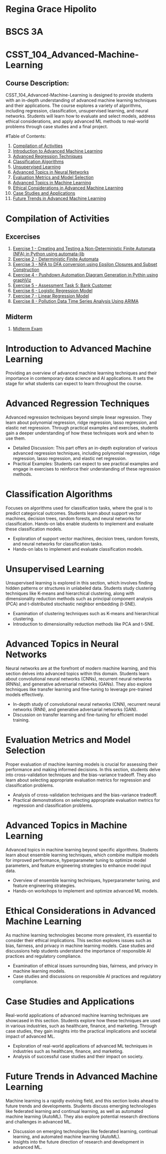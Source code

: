 # Regina Grace Hipolito
# BSCS 3A

# CSST_104_Advanced-Machine-Learning

## Course Description: 
CSST_104_Advanced-Machine-Learning is designed to provide students with an in-depth understanding of advanced machine learning techniques and their applications. The course explores a variety of algorithms, including regression, classification, unsupervised learning, and neural networks. Students will learn how to evaluate and select models, address ethical considerations, and apply advanced ML methods to real-world problems through case studies and a final project.

#Table of Contents:
1. [Compilation of Activities](#compilation-of-Activities)
2. [Introduction to Advanced Machine Learning](#introduction-to-advanced-machine-learning)
3. [Advanced Regression Techniques](#Advanced-Regression-Techniques)
4. [Classification Algorithms](#Classification-Algorithms)
5. [Unsupervised Learning](#Unsupervised-Learning)
6. [Advanced Topics in Neural Networks](#Advanced-Topics-in-Neural-Networks)
7. [Evaluation Metrics and Model Selection](#Evaluation-Metrics-and-Model-Selection)
8. [Advanced Topics in Machine Learning](#Advanced-Topics-in-Machine-Learning)
9. [Ethical Considerations in Advanced Machine Learning](#Ethical-Considerations-in-Advanced-Machine-Learning)
10. [Case Studies and Applications](#Case-studies-and-applications)
11. [Future Trends in Advanced Machine Learning](#Future-Trends-in-Advanced-Machine-Learning)

# Compilation of Activities

## Excercises
1. [Exercise 1 - Creating and Testing a Non-Deterministic Finite Automata (NFA) in Python using automata-lib](https://colab.research.google.com/drive/1bP3HQRU8OC8S6xfM93EC0PgPilryl7xq?usp=drive_link)
2. [Exercise 2 - Deterministic Finite Automata](https://colab.research.google.com/drive/1CT9IEr4HP35bG2-AuMhlcuimJhcaKQ-2?usp=drive_link)
3. [Exercise 3 - NFA to DFA conversion using Epsilon Closures and Subset Construction](https://colab.research.google.com/drive/1zkYh3AlS7WIbmK8ZwG87ausc8NuqprM2?usp=drive_link)
4. [Exercise 4 - Pushdown Automation Diagram Generation in Pythin using graphViz](https://colab.research.google.com/drive/1TVzXQgOFJKGdvkXuj9EIXo-FvwsO4JLq?usp=drive_link)
5. [Exercise 5 - Assessment Task 5: Bank Customer](https://colab.research.google.com/drive/13srC_SUtn6GWefnCHKjdzY0zIA0u9dqC?usp=drive_link)
6. [Exercise 6 - Logistic Regression Model](https://colab.research.google.com/drive/1eTxNCD-xCxSZWWR-oWVLKeDyk7bn72Wz?usp=drive_link)
7. [Exercise 7 - Linear Regression Model](https://colab.research.google.com/drive/1K-uCAbApurbtTKrpXvygmxY-rRXJf2Bh?usp=drive_link)
8. [Exercise 8 - Pollution Data Time Series Analysis Using ARIMA](https://colab.research.google.com/drive/1C7dYtpkKR63jorqKxFJEuocDKwieLi3f)
   
## Midterm
1. [Midterm Exam](https://colab.research.google.com/drive/1E3icSBk2yxsHjjv79Eu7xe14NKhRzBO_?usp=drive_link)
   
# Introduction to Advanced Machine Learning
Providing an overview of advanced machine learning techniques and their importance in contemporary data science and AI applications. It sets the stage for what students can expect to learn throughout the course.

# Advanced Regression Techniques
Advanced regression techniques beyond simple linear regression. They learn about polynomial regression, ridge regression, lasso regression, and elastic net regression. Through practical examples and exercises, students gain a deeper understanding of how these techniques work and when to use them.

* Detailed Discussion: This part offers an in-depth exploration of various advanced regression techniques, including polynomial regression, ridge regression, lasso regression, and elastic net regression.
* Practical Examples: Students can expect to see practical examples and engage in exercises to reinforce their understanding of these regression methods.

# Classification Algorithms
Focuses on algorithms used for classification tasks, where the goal is to predict categorical outcomes. Students learn about support vector machines, decision trees, random forests, and neural networks for classification. Hands-on labs enable students to implement and evaluate these classification models.

* Exploration of support vector machines, decision trees, random forests, and neural networks for classification tasks.
* Hands-on labs to implement and evaluate classification models.

# Unsupervised Learning
Unsupervised learning is explored in this section, which involves finding hidden patterns or structures in unlabeled data. Students study clustering techniques like K-means and hierarchical clustering, along with dimensionality reduction methods such as principal component analysis (PCA) and t-distributed stochastic neighbor embedding (t-SNE).

* Examination of clustering techniques such as K-means and hierarchical clustering.
* Introduction to dimensionality reduction methods like PCA and t-SNE.

# Advanced Topics in Neural Networks
Neural networks are at the forefront of modern machine learning, and this section delves into advanced topics within this domain. Students learn about convolutional neural networks (CNNs), recurrent neural networks (RNNs), and generative adversarial networks (GANs). They also explore techniques like transfer learning and fine-tuning to leverage pre-trained models effectively.

* In-depth study of convolutional neural networks (CNN), recurrent neural networks (RNN), and generative adversarial networks (GAN).
* Discussion on transfer learning and fine-tuning for efficient model training.

# Evaluation Metrics and Model Selection
Proper evaluation of machine learning models is crucial for assessing their performance and making informed decisions. In this section, students delve into cross-validation techniques and the bias-variance tradeoff. They also learn about selecting appropriate evaluation metrics for regression and classification problems.

* Analysis of cross-validation techniques and the bias-variance tradeoff.
* Practical demonstrations on selecting appropriate evaluation metrics for regression and classification problems.

# Advanced Topics in Machine Learning
Advanced topics in machine learning beyond specific algorithms. Students learn about ensemble learning techniques, which combine multiple models for improved performance, hyperparameter tuning to optimize model parameters, and feature engineering strategies to enhance model input data.

* Overview of ensemble learning techniques, hyperparameter tuning, and feature engineering strategies.
* Hands-on workshops to implement and optimize advanced ML models.

# Ethical Considerations in Advanced Machine Learning
As machine learning technologies become more prevalent, it’s essential to consider their ethical implications. This section explores issues such as bias, fairness, and privacy in machine learning models. Case studies and discussions help students understand the importance of responsible AI practices and regulatory compliance.

* Examination of ethical issues surrounding bias, fairness, and privacy in machine learning models.
* Case studies and discussions on responsible AI practices and regulatory compliance.

# Case Studies and Applications
Real-world applications of advanced machine learning techniques are showcased in this section. Students explore how these techniques are used in various industries, such as healthcare, finance, and marketing. Through case studies, they gain insights into the practical implications and societal impact of advanced ML.

* Exploration of real-world applications of advanced ML techniques in industries such as healthcare, finance, and marketing.
* Analysis of successful case studies and their impact on society.

# Future Trends in Advanced Machine Learning
Machine learning is a rapidly evolving field, and this section looks ahead to future trends and developments. Students discuss emerging technologies like federated learning and continual learning, as well as automated machine learning (AutoML). They also explore potential research directions and challenges in advanced ML.

* Discussion on emerging technologies like federated learning, continual learning, and automated machine learning (AutoML).
* Insights into the future direction of research and development in advanced ML.
